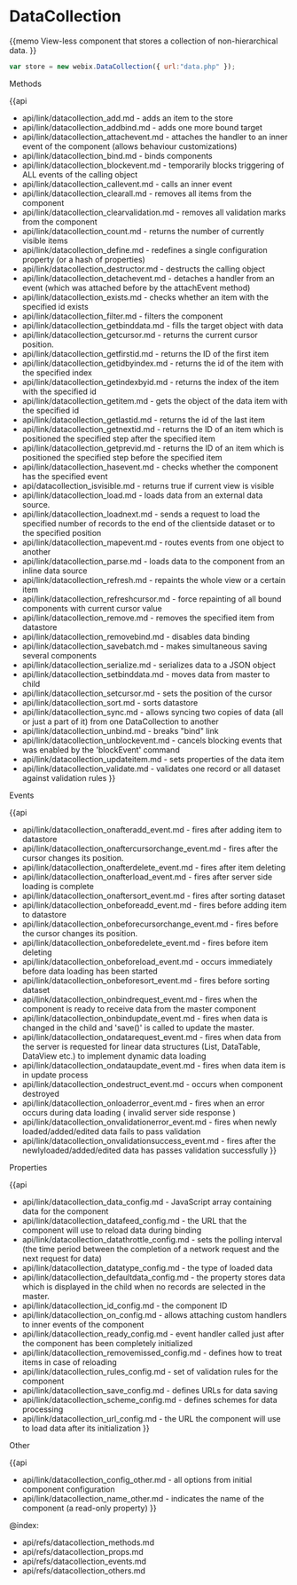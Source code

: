 DataCollection 
=============

{{memo View-less component that stores a collection of non-hierarchical data. }}

~~~js
var store = new webix.DataCollection({ url:"data.php" });
~~~



<div class='h2'>Methods</div>

{{api
- api/link/datacollection_add.md - adds an item to the store
- api/link/datacollection_addbind.md - adds one more bound target
- api/link/datacollection_attachevent.md - attaches the handler to an inner event of the component (allows behaviour customizations)
- api/link/datacollection_bind.md - binds components
- api/link/datacollection_blockevent.md - temporarily blocks triggering of ALL events of the calling object
- api/link/datacollection_callevent.md - calls an inner event
- api/link/datacollection_clearall.md - removes all items from the component
- api/link/datacollection_clearvalidation.md - removes all validation marks from the component
- api/link/datacollection_count.md - returns the number of currently visible items
- api/link/datacollection_define.md - redefines a single configuration property (or a hash of properties)
- api/link/datacollection_destructor.md - destructs the calling object
- api/link/datacollection_detachevent.md - detaches a handler from an event (which was attached before by the attachEvent method)
- api/link/datacollection_exists.md - checks whether an item with the specified id exists
- api/link/datacollection_filter.md - filters the component
- api/link/datacollection_getbinddata.md - fills the target object with data
- api/link/datacollection_getcursor.md - returns the current cursor position.
- api/link/datacollection_getfirstid.md - returns the ID of the first item
- api/link/datacollection_getidbyindex.md - returns the id of the item with the specified index
- api/link/datacollection_getindexbyid.md - returns the index of the item with the specified id
- api/link/datacollection_getitem.md - gets the object of the data item with the specified id
- api/link/datacollection_getlastid.md - returns the id of the last item
- api/link/datacollection_getnextid.md - returns the ID of an item which is positioned the specified step after the specified item
- api/link/datacollection_getprevid.md - returns the ID of an item which is positioned the specified step before the specified item
- api/link/datacollection_hasevent.md - checks whether the component has the specified event
- api/datacollection_isvisible.md - returns true if current view is visible
- api/link/datacollection_load.md - loads data from an external data source.
- api/link/datacollection_loadnext.md - sends a request to load the specified number of records to the end of the clientside dataset or to the specified position
- api/link/datacollection_mapevent.md - routes events from one object to another
- api/link/datacollection_parse.md - loads data to the component from an inline data source
- api/link/datacollection_refresh.md - repaints the whole view or a certain item
- api/link/datacollection_refreshcursor.md - force repainting of all bound components with current cursor value
- api/link/datacollection_remove.md - removes the specified item from datastore
- api/link/datacollection_removebind.md - disables data binding
- api/link/datacollection_savebatch.md - makes simultaneous saving several components
- api/link/datacollection_serialize.md - serializes data to a JSON object
- api/link/datacollection_setbinddata.md - moves data from master to child
- api/link/datacollection_setcursor.md - sets the position of the cursor
- api/link/datacollection_sort.md - sorts datastore
- api/link/datacollection_sync.md - allows syncing two copies of data (all or just a part of it) from one DataCollection to another
- api/link/datacollection_unbind.md - breaks "bind" link
- api/link/datacollection_unblockevent.md - cancels blocking events that was enabled by the 'blockEvent' command
- api/link/datacollection_updateitem.md - sets properties of the data item
- api/link/datacollection_validate.md - validates one record or all dataset against validation rules
}}


<div class='h2'>Events</div>


{{api
- api/link/datacollection_onafteradd_event.md - fires after adding item to datastore
- api/link/datacollection_onaftercursorchange_event.md - fires after the cursor changes its position.
- api/link/datacollection_onafterdelete_event.md - fires after item deleting
- api/link/datacollection_onafterload_event.md - fires after server side loading is complete
- api/link/datacollection_onaftersort_event.md - fires after sorting dataset
- api/link/datacollection_onbeforeadd_event.md - fires before adding item to datastore
- api/link/datacollection_onbeforecursorchange_event.md - fires before the cursor changes its position.
- api/link/datacollection_onbeforedelete_event.md - fires before item deleting
- api/link/datacollection_onbeforeload_event.md - occurs immediately before data loading has been started
- api/link/datacollection_onbeforesort_event.md - fires before sorting dataset
- api/link/datacollection_onbindrequest_event.md - fires when the component is ready to receive data from the master component
- api/link/datacollection_onbindupdate_event.md - fires when data is changed in the child and 'save()' is called to update the master.
- api/link/datacollection_ondatarequest_event.md - fires when data from the server is requested for linear data structures (List, DataTable, DataView etc.) to implement dynamic data loading
- api/link/datacollection_ondataupdate_event.md - fires when data item is in update process
- api/link/datacollection_ondestruct_event.md - occurs when component destroyed
- api/link/datacollection_onloaderror_event.md - fires when an error occurs during data loading ( invalid server side response )
- api/link/datacollection_onvalidationerror_event.md - fires when newly loaded/added/edited data fails to pass validation
- api/link/datacollection_onvalidationsuccess_event.md - fires after the newlyloaded/added/edited data has passes validation successfully
}}


<div class='h2'>Properties</div>

{{api
- api/link/datacollection_data_config.md - JavaScript array containing data for the component
- api/link/datacollection_datafeed_config.md - the URL that the component will use to reload data during binding
- api/link/datacollection_datathrottle_config.md - sets the polling interval (the time period between the completion of a network request and the next request for data)
- api/link/datacollection_datatype_config.md - the type of loaded data
- api/link/datacollection_defaultdata_config.md - the property stores data which is displayed in the child when no records are selected in the  master.
- api/link/datacollection_id_config.md - the component ID
- api/link/datacollection_on_config.md - allows attaching custom handlers to inner events of the component
- api/link/datacollection_ready_config.md - event handler called just after the component has been completely initialized
- api/link/datacollection_removemissed_config.md - defines how to treat items in case of reloading
- api/link/datacollection_rules_config.md - set of validation rules for the component
- api/link/datacollection_save_config.md - defines URLs for data saving
- api/link/datacollection_scheme_config.md - defines schemes for data processing
- api/link/datacollection_url_config.md - the URL the component will use to load data after its initialization
}}





<div class='h2'>Other</div>


{{api
- api/link/datacollection_config_other.md - all options from initial component configuration
- api/link/datacollection_name_other.md - indicates the name of the component (a read-only property)
}}


@index:
- api/refs/datacollection_methods.md
- api/refs/datacollection_props.md
- api/refs/datacollection_events.md
- api/refs/datacollection_others.md

